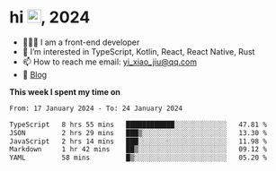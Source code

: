 <h1> hi <img src="https://raw.githubusercontent.com/blackcater/blackcater/main/images/Hi.gif" height="24" />, 2024 </h1>

- 🧑🏻‍💻 I am a front-end developer
- 👀 I’m interested in TypeScript, Kotlin, React, React Native, Rust
- 📫 How to reach me  email: yi_xiao_jiu@qq.com
- 📝 [Blog](https://yixiaojiu-blog.netlify.app/)

**This week I spent my time on** 

<!--START_SECTION:waka-->

```txt
From: 17 January 2024 - To: 24 January 2024

TypeScript   8 hrs 55 mins   ████████████░░░░░░░░░░░░░   47.81 %
JSON         2 hrs 29 mins   ███▒░░░░░░░░░░░░░░░░░░░░░   13.30 %
JavaScript   2 hrs 14 mins   ███░░░░░░░░░░░░░░░░░░░░░░   11.98 %
Markdown     1 hr 42 mins    ██▒░░░░░░░░░░░░░░░░░░░░░░   09.12 %
YAML         58 mins         █▒░░░░░░░░░░░░░░░░░░░░░░░   05.20 %
```

<!--END_SECTION:waka-->
